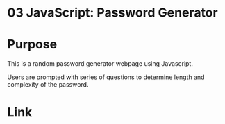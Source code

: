 # 03 JavaScript: Password Generator

# Purpose
This is a random password generator webpage using Javascript.

Users are prompted with series of questions to determine length and complexity of the password.

# Link

